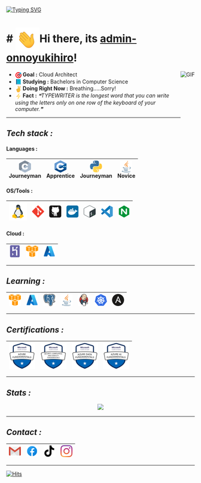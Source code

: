 ###
[![Typing SVG](https://readme-typing-svg.herokuapp.com?color=16D400&size=25&width=770&lines=./onnoyukihiro)](https://git.io/typing-svg)
###
# # <img src="https://github.com/admin-onnoyukihiro/admin-onnoyukihiro/blob/main/assets/wave.gif" width=64 height=64 align=center>Hi there, its [admin-onnoyukihiro](https://github.com/admin-onnoyukihiro)!

<img align="right" alt="GIF" height="160px" src="https://i.imgur.com/uhZdH9C.gif" />

* <b><img src="https://github.com/admin-onnoyukihiro/admin-onnoyukihiro/raw/main/assets/darts.png" width=17 height=17 align=center>&nbsp;Goal :</b> Cloud Architect
* <b><img src="https://github.com/admin-onnoyukihiro/admin-onnoyukihiro/raw/main/assets/book.png" width=17 height=17 align=center>&nbsp;Studying :</b> Bachelors in Computer Science
* <b><img src="https://github.com/admin-onnoyukihiro/admin-onnoyukihiro/raw/main/assets/nows.png" width=17 height=17 align=center>&nbsp;Doing Right Now :</b> Breathing.....Sorry!
* <b><img src="https://github.com/admin-onnoyukihiro/admin-onnoyukihiro/raw/main/assets/facts.png" width=17 height=17 align=center>&nbsp;Fact :</b> <!--STARTS_HERE_QUOTE_README-->
<i>❝TYPEWRITER is the longest word that you can write using the letters only on one row of the keyboard of your computer.❞</i>
<!--ENDS_HERE_QUOTE_README-->

---

## ___Tech stack :___

#### **Languages :**
  | <a href="https://cprogramming.com"><img src="https://github.com/admin-onnoyukihiro/admin-onnoyukihiro/blob/main/assets/c.svg" width=32 height=32 align=center></a><br>Journeyman | <a href="https://cplusplusreference.com"><img src="https://github.com/admin-onnoyukihiro/admin-onnoyukihiro/blob/main/assets/cpp.svg" width=32 height=32 align=center></a><br>Apprentice | <a href="https://python.org"><img src="https://github.com/admin-onnoyukihiro/admin-onnoyukihiro/blob/main/assets/python.svg" width=32 height=32 align=center></a><br>Journeyman | <a href="https://java.com"><img src="https://github.com/admin-onnoyukihiro/admin-onnoyukihiro/blob/main/assets/java.svg" width=32 height=32 align=center></a><br>Novice |
  |:-:|:-:|:-:|:-:|
  
#### **OS/Tools :**
  | <a href="https://linux.org/"><img src="https://github.com/admin-onnoyukihiro/admin-onnoyukihiro/blob/main/assets/linux.svg" width=48 height=48></a> | <a href="https://git-scm.com"><img src="https://github.com/admin-onnoyukihiro/admin-onnoyukihiro/blob/main/assets/git.svg" width=32 height=32></a> | <a href="https://github.com"><img src="https://github.com/admin-onnoyukihiro/admin-onnoyukihiro/blob/main/assets/github.svg" width=32 height=32></a> | <a href="https://docker.com"><img src="https://github.com/admin-onnoyukihiro/admin-onnoyukihiro/blob/main/assets/docker.svg" width=32 height=32></a> | <a href="https://www.gnu.org/software/bash/"><img src="https://github.com/admin-onnoyukihiro/admin-onnoyukihiro/blob/main/assets/bash.svg" width=32 height=32></a> | <a href="https://code.visualstudio.com/"><img src="https://github.com/admin-onnoyukihiro/admin-onnoyukihiro/blob/main/assets/vscode.svg" width=32 height=32></a> | <a href="https://nginx.org/"><img src="https://github.com/admin-onnoyukihiro/admin-onnoyukihiro/blob/main/assets/nginx.svg" width=32 height=32></a> |
  |:-:|:-:|:-:|:-:|:-:|:-:|:-:|
  
#### **Cloud :**
  | <a href="https://heroku.com"><img src="https://github.com/admin-onnoyukihiro/admin-onnoyukihiro/blob/main/assets/heroku.svg" width=32 height=32></a> | <a href="https://aws.amazon.com"><img src="https://github.com/admin-onnoyukihiro/admin-onnoyukihiro/blob/main/assets/aws.svg" width=32 height=32></a> | <a href="https://azure.microsoft.com"><img src="https://github.com/admin-onnoyukihiro/admin-onnoyukihiro/blob/main/assets/azure.svg" width=32 height=32></a> |
  |:-:|:-:|:-:|
  
---
  
## ___Learning :___
  | <a href="https://aws.amazon.com/"><img src="https://github.com/admin-onnoyukihiro/admin-onnoyukihiro/blob/main/assets/aws.svg" width=32 height=32></a> | <a href="https://azure.microsoft.com"><img src="https://github.com/admin-onnoyukihiro/admin-onnoyukihiro/blob/main/assets/azure.svg" width=32 height=32></a> | <a href="https://www.postgresql.org/"><img src="https://github.com/admin-onnoyukihiro/admin-onnoyukihiro/blob/main/assets/postgresql.svg" width=32 height=32></a> | <a href="https://java.com"><img src="https://github.com/admin-onnoyukihiro/admin-onnoyukihiro/blob/main/assets/java.svg" width=32 height=32></a> | <a href="https://jenkins.io/"><img src="https://github.com/admin-onnoyukihiro/admin-onnoyukihiro/blob/main/assets/jenkins.svg" width=32 height=32></a> | <a href="https://kubernetes.io/"><img src="https://github.com/admin-onnoyukihiro/admin-onnoyukihiro/blob/main/assets/kubernetes.svg" width=32 height=32></a> | <a href="https://ansible.com/"><img src="https://github.com/admin-onnoyukihiro/admin-onnoyukihiro/blob/main/assets/ansible.svg" width=32 height=32></a> |
|:-:|:-:|:-:|:-:|:-:|:-:|:-:|

---
  
## ___Certifications :___
  | <a href="https://www.credly.com/badges/03cd4fc7-9492-4383-ba5b-bdd3c450ba6e/public_url"><img src="https://github.com/admin-onnoyukihiro/admin-onnoyukihiro/raw/main/assets/az900.png" width=70 height=70></a> | <a href="https://www.credly.com/badges/d96aa450-da23-42d3-8554-e78dc52d33f5/public_url"><img src="https://github.com/admin-onnoyukihiro/admin-onnoyukihiro/raw/main/assets/sc900.png" width=70 height=70></a> | <a href="https://www.credly.com/badges/f7505822-bf4c-4e68-9424-b74ebf50b3ec/public_url"><img src="https://github.com/admin-onnoyukihiro/admin-onnoyukihiro/raw/main/assets/dp900.png" width=70 height=70></a> | <a href="https://www.credly.com/badges/f2fa7c1e-ddcd-4ad1-ac26-defd4b33acba/public_url"><img src="https://github.com/admin-onnoyukihiro/admin-onnoyukihiro/raw/main/assets/ai900.png" width=70 height=70></a> |
|:-:|:-:|:-:|:-:|

---

## ___Stats :___

<p align="center">
<a href="https://github.com/admin-onnoyukihiro"><img src="https://github-readme-stats.vercel.app/api?username=admin-onnoyukihiro&count_private=true&theme=github_dark&icon_color=ec362f&show_icons=true"></a><br>

---
  
## ___Contact :___
| <a href="mailto:admin@onnoyukihiro.site"><img src="https://github.com/admin-onnoyukihiro/admin-onnoyukihiro/blob/main/assets/gmail.svg" width=32 height=32></a> | <a href="https://www.facebook.com/on.no.0"><img src="https://github.com/admin-onnoyukihiro/admin-onnoyukihiro/blob/main/assets/facebook.svg" width=32 height=32></a> | <a href="https://tiktok.com/@kulit_kuwaci"><img src="https://github.com/admin-onnoyukihiro/admin-onnoyukihiro/blob/main/assets/tiktok.svg" width=32 height=32></a> | <a href="https://www.instagram.com/animasikerenstudio/"><img src="https://github.com/admin-onnoyukihiro/admin-onnoyukihiro/blob/main/assets/instagram.svg" width=32 height=32></a> | 
|:-:|:-:|:-:|:-:|

---
[![Hits](https://hits.seeyoufarm.com/api/count/incr/badge.svg?url=https%3A%2F%2Fgithub.com%2Fadmin-onnoyukihiro%2Fadmin-onnoyukihiro&count_bg=%230182FF&title_bg=%23000000&icon_color=%230081FF&title=Hits&edge_flat=false)](https://github.com/admin-onnoyukihiro)

